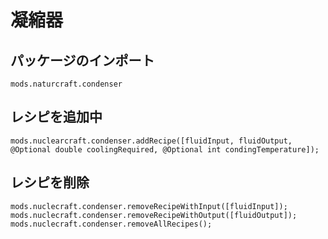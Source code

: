 # 凝縮器

## パッケージのインポート
`mods.naturcraft.condenser`

## レシピを追加中
```zenscript
mods.nuclearcraft.condenser.addRecipe([fluidInput, fluidOutput, @Optional double coolingRequired, @Optional int condingTemperature]);
```

## レシピを削除
```zenscript
mods.nuclecraft.condenser.removeRecipeWithInput([fluidInput]);
mods.nuclecraft.condenser.removeRecipeWithOutput([fluidOutput]);
mods.nuclecraft.condenser.removeAllRecipes();
```
